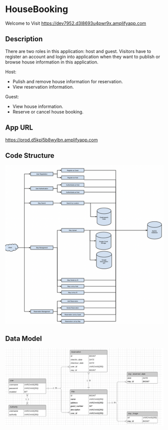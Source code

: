 # HouseBooking

Welcome to Visit https://dev7952.d3l8693u4pwr9x.amplifyapp.com

## Description

There are two roles in this application: host and guest. Visitors have to register an account and login into application when they want to publish or browse house information in this application.

Host:

- Pulish and remove house information for reservation.
- View reservation information.

Guest:

- View house information.
- Reserve or cancel house booking.

## App URL

https://prod.d5kpl5b8wylbn.amplifyapp.com


## Code Structure

![code structure](./imgs/codestructure.png)



## Data Model

![Data Model](./imgs/DataModel.png)






